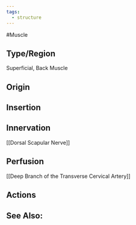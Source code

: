 ```yaml
---
tags:
  - structure
---
```

#Muscle

## Type/Region 
Superficial, Back Muscle

## Origin


## Insertion


## Innervation
[[Dorsal Scapular Nerve]]

## Perfusion
[[Deep Branch of the Transverse Cervical Artery]]

## Actions


## See Also:


